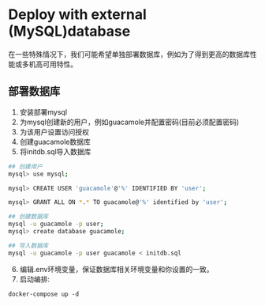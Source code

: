 # Deploy with external (MySQL)database

在一些特殊情况下，我们可能希望单独部署数据库，例如为了得到更高的数据库性能或多机高可用特性。

## 部署数据库

1. 安装部署mysql
2. 为mysql创建新的用户，例如guacamole并配置密码(目前必须配置密码)
3. 为该用户设置访问授权
4. 创建guacamole数据库
5. 将initdb.sql导入数据库

```bash
## 创建用户
mysql> use mysql;

mysql> CREATE USER 'guacamole'@'%' IDENTIFIED BY 'user';

mysql> GRANT ALL ON *.* TO guacamole@'%' identified by 'user';

## 创建数据库
mysql -u guacamole -p user;
mysql> create database guacamole;

## 导入数据库
mysql -u guacamole -p user guacamole < initdb.sql
```

6. 编辑.env环境变量，保证数据库相关环境变量和你设置的一致。
7. 启动编排:

```
docker-compose up -d
```